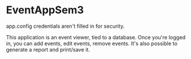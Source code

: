EventAppSem3
============

app.config credentials aren't filled in for security.


This application is an event viewer, tied to a database.
Once you're logged in, you can add events, edit events, remove events.
It's also possible to generate a report and print/save it.
